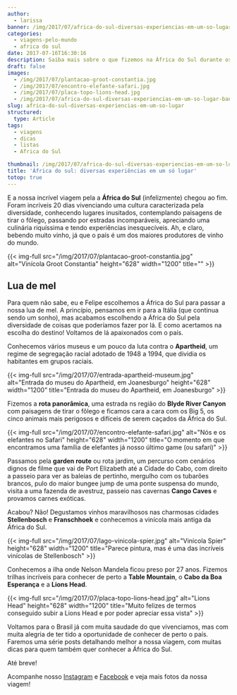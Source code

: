 ```yaml
---
author:
  - larissa
banner: /img/2017/07/africa-do-sul-diversas-experiencias-em-um-so-lugar-banner.jpg
categories:
  - viagens-pelo-mundo
  - africa do sul
date: 2017-07-16T16:30:16
description: Saiba mais sobre o que fizemos na África do Sul durante os 20 dias que ficamos no país curtindo a nossa lua de mel
draft: false
images:
  - /img/2017/07/plantacao-groot-constantia.jpg
  - /img/2017/07/encontro-elefante-safari.jpg
  - /img/2017/07/placa-topo-lions-head.jpg
  - /img/2017/07/africa-do-sul-diversas-experiencias-em-um-so-lugar-banner.jpg
slug: africa-do-sul-diversas-experiencias-em-um-so-lugar
structured:
  type: Article
tags:
  - viagens
  - dicas
  - listas
  - Africa do Sul

thumbnail: /img/2017/07/africa-do-sul-diversas-experiencias-em-um-so-lugar-thumb.jpg
title: 'África do sul: diversas experiências em um só lugar'
totop: true
---
```


E a nossa incrível viagem pela a **África do Sul** (infelizmente) chegou ao fim. Foram incríveis  20 dias vivenciando uma cultura caracterizada pela diversidade, conhecendo lugares inusitados, contemplando paisagens de tirar o fôlego, passando por estradas incomparáveis, apreciando uma culinária riquíssima e tendo experiências inesquecíveis. Ah, e claro, bebendo muito vinho, já que o país é um dos maiores produtores de vinho do mundo.



{{< img-full src="/img/2017/07/plantacao-groot-constantia.jpg" alt="Vinícola Groot Constantia"  height="628" width="1200" title="" >}}

## Lua de mel

Para quem não sabe, eu e Felipe escolhemos a África do Sul para passar a nossa lua de mel. A princípio, pensamos em ir para a Itália (que continua sendo um sonho), mas acabamos escolhendo a África do Sul pela diversidade de coisas que poderíamos fazer por lá. E como acertamos na escolha do destino! Voltamos de lá apaixonados com o país. 

Conhecemos vários museus e um pouco da luta contra o **Apartheid**, um regime de segregação racial adotado de 1948 a 1994, que dividia os habitantes em grupos raciais. 

{{< img-full src="/img/2017/07/entrada-apartheid-museum.jpg" alt="Entrada do museu do Apartheid, em Joanesburgo"  height="628" width="1200" title="Entrada do museu do Apartheid, em Joanesburgo" >}}

Fizemos a **rota panorâmica**, uma estrada ns região do **Blyde River Canyon** com paisagens de tirar o fôlego e ficamos cara a cara com os Big 5, os cinco animais mais perigosos e difíceis de serem caçados da África do Sul. 

{{< img-full src="/img/2017/07/encontro-elefante-safari.jpg" alt="Nós e os elefantes no Safari"  height="628" width="1200" title="O momento em que encontramos uma família de elefantes já nosso último game (ou safari)" >}}



Passamos pela **garden route** ou rota jardim, um percurso com cenários dignos de filme que vai de Port Elizabeth até a Cidade do Cabo, com direito a passeio para ver as baleias de pertinho, mergulho com os tubarões brancos, pulo do maior bungee jump de uma ponte suspensa do mundo, visita a uma fazenda de avestruz, passeio nas cavernas **Cango Caves** e provamos carnes exóticas.





Acabou? Não! Degustamos vinhos maravilhosos nas charmosas cidades **Stellenbosch** e **Franschhoek** e conhecemos a vinícola mais antiga da África do Sul. 

{{< img-full src="/img/2017/07/lago-vinicola-spier.jpg" alt="Vinícola Spier"  height="628" width="1200" title="Parece pintura, mas é uma das incríveis vinícolas de Stellenbosch" >}}

Conhecemos a ilha onde Nelson Mandela ficou preso por 27 anos. Fizemos trilhas incríveis para conhecer de perto a **Table Mountain**, o **Cabo da Boa Esperança** e a **Lions Head**. 

{{< img-full src="/img/2017/07/placa-topo-lions-head.jpg" alt="Lions Head"  height="628" width="1200" title="Muito felizes de termos conseguido subir a Lions Head e por poder apreciar essa vista" >}}



Voltamos para o Brasil já com muita saudade do que vivenciamos, mas com muita alegria de ter tido a oportunidade de conhecer de perto o país. Faremos uma série posts detalhando melhor a nossa viagem, com muitas dicas para quem também quer conhecer a África do Sul. 

Até breve!

Acompanhe nosso [Instagram](https://www.instagram.com/casaldebacontudo/) e [Facebook](https://www.facebook.com/debacontudo) e veja mais fotos da nossa viagem!